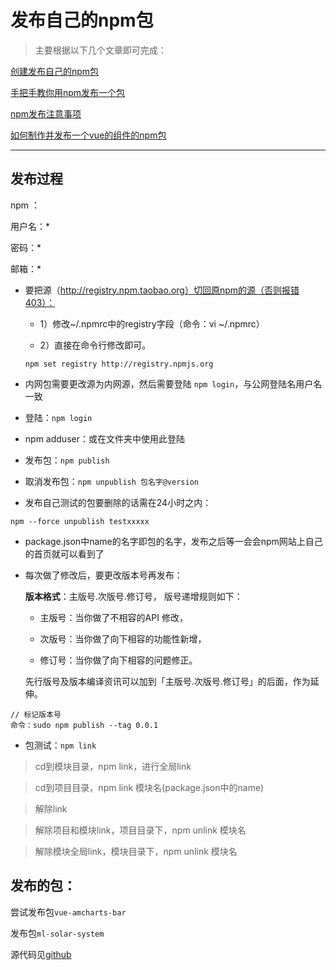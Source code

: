 # 发布自己的npm包

<tag-part tagName="npm"/>

> 主要根据以下几个文章即可完成：

[创建发布自己的npm包](https://www.cnblogs.com/marymei0107/p/6339710.html)

[手把手教你用npm发布一个包](https://www.jianshu.com/p/36d3e0e00157)

[npm发布注意事项](https://blog.csdn.net/gamesdev/article/details/49018629)

[如何制作并发布一个vue的组件的npm包](https://blog.csdn.net/hamupp/article/details/79337643)
>
***

## 发布过程
npm ：

用户名：*

密码：*

邮箱：*

* 要把源（http://registry.npm.taobao.org）切回原npm的源（否则报错403）：

    + 1）修改~/.npmrc中的registry字段（命令：vi ~/.npmrc）

    + 2）直接在命令行修改即可。
    
    ```
    npm set registry http://registry.npmjs.org
    ```
* 内网包需要更改源为内网源，然后需要登陆 `npm login`，与公网登陆名用户名一致
* 登陆：`npm login`
* npm adduser：或在文件夹中使用此登陆
* 发布包：`npm publish`

* 取消发布包：`npm unpublish 包名字@version`

* 发布自己测试的包要删除的话需在24小时之内：
```
npm --force unpublish testxxxxx
```
* package.json中name的名字即包的名字，发布之后等一会会npm网站上自己的首页就可以看到了
* 每次做了修改后，要更改版本号再发布：

    **版本格式**：主版号.次版号.修订号，
    版号递增规则如下：

    + 主版号：当你做了不相容的API 修改，

    + 次版号：当你做了向下相容的功能性新增，

    + 修订号：当你做了向下相容的问题修正。

    先行版号及版本编译资讯可以加到「主版号.次版号.修订号」的后面，作为延伸。
    
```
// 标记版本号
命令：sudo npm publish --tag 0.0.1
```
* 包测试：`npm link`

>cd到模块目录，npm link，进行全局link

>cd到项目目录，npm link 模块名(package.json中的name)

>解除link

>解除项目和模块link，项目目录下，npm unlink 模块名

>解除模块全局link，模块目录下，npm unlink 模块名

## 发布的包：

尝试发布包`vue-amcharts-bar`

发布包`ml-solar-system`

源代码见[github](https://github.com/arieltlm/vue-test/tree/master/vue-npm-packages)